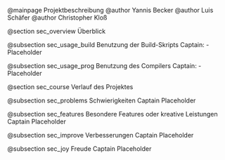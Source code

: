 @mainpage Projektbeschreibung
@author Yannis Becker
@author Luis Schäfer
@author Christopher Kloß

@section sec_overview Überblick

@subsection sec_usage_build Benutzung der Build-Skripts
Captain:
	- Placeholder

@subsection sec_usage_prog Benutzung des Compilers
Captain:
	- Placeholder

@section sec_course Verlauf des Projektes

@subsection sec_problems Schwierigkeiten
Captain Placeholder

@subsection sec_features Besondere Features oder kreative Leistungen
Captain Placeholder

@subsection sec_improve Verbesserungen
Captain Placeholder

@subsection sec_joy Freude
Captain Placeholder
